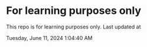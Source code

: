 # For learning purposes only
This repo is for learning purposes only.
Last updated at

Tuesday, June 11, 2024 1:04:40 AM

